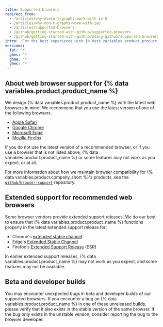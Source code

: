 ```yaml
---
title: Supported browsers
redirect_from:
  - /articles/why-doesn-t-graphs-work-with-ie-8
  - /articles/why-don-t-graphs-work-with-ie8
  - /articles/supported-browsers
  - /github/getting-started-with-github/supported-browsers
  - /github/getting-started-with-github/using-github/supported-browsers
intro: 'For the best experience with {% data variables.product.product_name %}, we recommend using the latest version of [Chrome](https://google.com/chrome), [Edge](https://www.microsoft.com/en-us/edge), [Firefox](https://mozilla.org/firefox), or [Safari](https://apple.com/safari).'
versions:
  fpt: '*'
  ghes: '*'
  ghae: '*'
  ghec: '*'
---
```


## About web browser support for {% data variables.product.product_name %}

We design {% data variables.product.product_name %} with the latest web browsers in mind. We recommend that you use the latest version of one of the following browsers.

- [Apple Safari](https://apple.com/safari)
- [Google Chrome](https://google.com/chrome)
- [Microsoft Edge](https://www.microsoft.com/en-us/edge)
- [Mozilla Firefox](https://mozilla.org/firefox)

If you do not use the latest version of a recommended browser, or if you use a browser that is not listed above, {% data variables.product.product_name %} or some features may not work as you expect, or at all.

For more information about how we maintain browser compatibility for {% data variables.product.company_short %}'s products, see the [`github/browser-support`](https://github.com/github/browser-support) repository.
## Extended support for recommended web browsers

Some browser vendors provide extended support releases. We do our best to ensure that {% data variables.product.product_name %} functions properly in the latest extended support release for:

- Chrome's [extended stable channel](https://support.google.com/chrome/a/answer/9027636)
- Edge's [Extended Stable Channel](https://docs.microsoft.com/en-gb/deployedge/microsoft-edge-channels#extended-stable-channel)
- Firefox's [Extended Support Release](https://www.mozilla.org/en-US/firefox/organizations/) (ESR)

In earlier extended support releases, {% data variables.product.product_name %} may not work as you expect, and some features may not be available.

## Beta and developer builds

You may encounter unexpected bugs in beta and developer builds of our supported browsers. If you encounter a bug on {% data variables.product.product_name %} in one of these unreleased builds, please verify that it also exists in the stable version of the same browser. If the bug only exists in the unstable version, consider reporting the bug to the browser developer.
